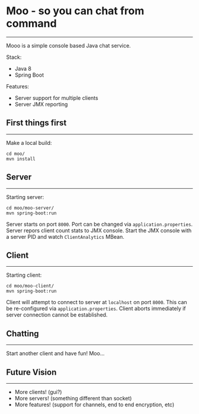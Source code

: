 # Moo - so you can chat from command
-----------
Mooo is a simple console based Java chat service.

Stack:

 * Java 8
 * Spring Boot

Features:

 * Server support for multiple clients
 * Server JMX reporting

## First things first
-----------
Make a local build:
```
cd moo/
mvn install
```

## Server
-----------
Starting server:
```
cd moo/moo-server/
mvn spring-boot:run
```
Server starts on port `8000`. Port can be changed via `application.properties`. 
Server repors client count stats to JMX console. Start the JMX console with a 
server PID and watch `ClientAnalytics` MBean.

## Client
-----------
Starting client:
```
cd moo/moo-client/
mvn spring-boot:run
```
Client will attempt to connect to server at `localhost` on port `8000`. 
This can be re-configured via `application.properties`. Client aborts 
immediately if server connection cannot be established.

## Chatting
-----------
Start another client and have fun! Moo...

## Future Vision
-----------
 * More clients! (gui?)
 * More servers! (something different than socket)
 * More features! (support for channels, end to end encryption, etc) 